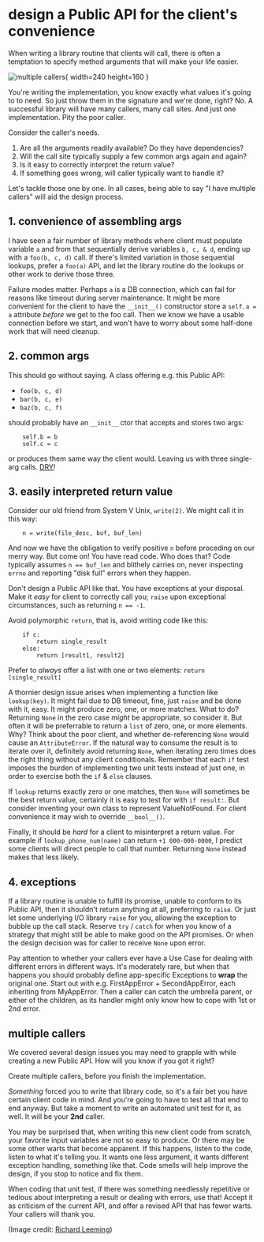 
# design a Public API for the client's convenience

When writing a library routine that clients will call,
there is often a temptation to specify method
arguments that will make your life easier.

![multiple callers](https://live.staticflickr.com/279/19636282482_9f39f2c404_m_d.jpg){ width=240 height=160 }

You're writing the implementation,
you know exactly what values it's going to to need.
So just throw them in the signature and we're done, right?
No.
A successful library will have many callers, many call sites.
And just one implementation.
Pity the poor caller.

Consider the caller's needs.

1. Are all the arguments readily available? Do they have dependencies?
2. Will the call site typically supply a few common args again and again?
3. Is it easy to correctly interpret the return value?
4. If something goes wrong, will caller typically want to handle it?

Let's tackle those one by one.
In all cases, being able to say "I have multiple callers" will aid the design process.

## 1. convenience of assembling args

I have seen a fair number of library methods where client must
populate variable `a` and from that sequentially derive
variables `b, c, & d`, ending up with a `foo(b, c, d)` call.
If there's limited variation in those sequential lookups,
prefer a `foo(a)` API, and let the library routine do the lookups
or other work to derive those three.

Failure modes matter.
Perhaps `a` is a DB connection, which can fail
for reasons like timeout during server maintenance.
It might be more convenient for the client to have the `__init__()` constructor
store a `self.a = a` attribute _before_ we get to the   foo  call.
Then we know we have a usable connection before we start,
and won't have to worry about some half-done work that will need cleanup.

## 2. common args

This should go without saying. A class offering e.g. this Public API:

- `foo(b, c, d)`
- `bar(b, c, e)`
- `baz(b, c, f)`

should probably have an `__init__` ctor that accepts and stores two args:

        self.b = b
        self.c = c

or produces them same way the client would.
Leaving us with three single-arg calls.
[DRY](https://en.wikipedia.org/wiki/Don%27t_repeat_yourself)!

## 3. easily interpreted return value

Consider our old friend from System V Unix, `write(2)`.
We might call it in this way:

        n = write(file_desc, buf, buf_len)

And now we have the obligation to verify positive `n`
before proceding on our merry way.
But come on! You have read code. Who does that?
Code typically assumes `n == buf_len` and blithely carries on,
never inspecting `errno` and reporting "disk full" errors when they happen.

Don't design a Public API like that.
You have exceptions at your disposal.
Make it _easy_ for client to correctly call you;
`raise` upon exceptional circumstances, such as returning `n == -1`.

Avoid polymorphic `return`, that is,
avoid writing code like this:

        if c:
            return single_result
        else:
            return [result1, result2]

Prefer to _always_ offer a list with one or two elements:
`return [single_result]`

A thornier design issue arises when implementing a function like `lookup(key)`.
It might fail due to DB timeout, fine, just `raise` and be done with it, easy.
It might produce zero, one, or more matches. What to do?
Returning `None` in the zero case _might_ be appropriate, so consider it.
But often it will be preferrable to return a `list` of zero, one, or more elements.
Why? Think about the poor client, and whether de-referencing `None` would
cause an `AttributeError`. If the natural way to consume the result is
to iterate over it, definitely avoid returning `None`, when iterating
zero times does the right thing without any client conditionals.
Remember that each `if` test imposes the burden of implementing
two unit tests instead of just one,
in order to exercise both the `if` & `else` clauses.

If `lookup` returns exactly zero or one matches,
then `None` will sometimes be the best return value,
certainly it is easy to test for with `if result:`.
But consider inventing your own class to represent ValueNotFound.
For client convenience it may wish to override `__bool__()`.

Finally, it should be _hard_ for a client to misinterpret a return value.
For example if `lookup_phone_num(name)` can return `+1 000-000-0000`,
I predict some clients will direct people to call that number.
Returning `None` instead makes that less likely.

## 4. exceptions

If a library routine is unable to fulfill its promise,
unable to conform to its Public API,
then it shouldn't return anything at all, preferring to `raise`.
Or just let some underlying I/O library `raise` for you,
allowing the exception to bubble up the call stack.
Reserve `try` / `catch` for when you know of a strategy
that might still be able to make good on the API promises.
Or when the design decision was for caller to receive `None` upon error.

Pay attention to whether your callers ever have a Use Case
for dealing with different errors in different ways.
It's moderately rare, but when that happens you should probably
define app-specific Exceptions to **wrap** the original one.
Start out with e.g. FirstAppError + SecondAppError,
each inheriting from MyAppError.
Then a caller can catch the umbrella parent, or either of the children,
as its handler might only know how to cope with 1st or 2nd error.

## multiple callers

We covered several design issues you may need to
grapple with  while creating a new Public API.
How will you know if you got it right?

Create multiple callers, before you finish the implementation.

_Something_ forced you to write that library code,
so it's a fair bet you have certain client code in mind.
And you're going to have to test all that end to end anyway.
But take a moment to write an automated unit test for it, as well.
It will be your **2nd** caller.

You may be surprised that, when writing this new client code from scratch,
your favorite input variables are not so easy to produce.
Or there may be some other warts that become apparent.
If this happens, listen to the code,
listen to what it's telling you.
It wants one less argument,
it wants different exception handling, something like that.
Code smells will help improve the design,
if you stop to notice and fix them.

When coding that unit test,
if there was something needlessly repetitive or tedious about
interpreting a result or dealing with errors,
use that!
Accept it as criticism of the current API,
and offer a revised API that has fewer warts.
Your callers will thank you.

(Image credit: [Richard Leeming](https://www.flickr.com/photos/dickdotcom/19636282482/sizes/s/))
